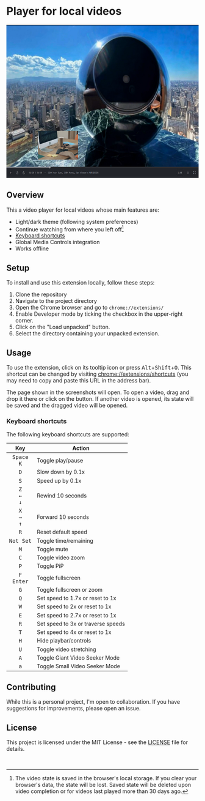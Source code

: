 # Player for local videos

<img height="400" src="https://github.com/AbdulDevHub/Local-Video-Player/blob/main/Extension%20Screenshot.png?raw=true">

## Overview

This a video player for local videos whose main features are:

* Light/dark theme (following system preferences)
* Continue watching from where you left off[^1]
* [Keyboard shortcuts](#keyboard-shortcuts)
* Global Media Controls integration
* Works offline

[^1]: The video state is saved in the browser's local storage. If you clear your browser's data, the state will be lost. Saved state will be deleted upon video completion or for videos last played more than 30 days ago.

## Setup

To install and use this extension locally, follow these steps:

1. Clone the repository
2. Navigate to the project directory
3. Open the Chrome browser and go to `chrome://extensions/`
4. Enable Developer mode by ticking the checkbox in the upper-right corner.
5. Click on the "Load unpacked" button.
6. Select the directory containing your unpacked extension.

## Usage

To use the extension, click on its tooltip icon or press <kbd>Alt</kbd>+<kbd>Shift</kbd>+<kbd>O</kbd>.
This shortcut can be changed by visiting <chrome://extensions/shortcuts> (you may need to copy and paste this URL in the address bar).

The page shown in the screenshots will open.
To open a video, drag and drop it there or click on the button.
If another video is opened, its state will be saved and the dragged video will be opened.

### Keyboard shortcuts

The following keyboard shortcuts are supported:

|                          Key                           | Action                             |
| :----------------------------------------------------: | ---------------------------------- |
|            <kbd>Space</kbd><br><kbd>K</kbd>            | Toggle play/pause                  |
|                      <kbd>D</kbd>                      | Slow down by 0.1x                  |
|                      <kbd>S</kbd>                      | Speed up by 0.1x                   |
| <kbd>Z</kbd><br><kbd>&larr;</kbd><br><kbd>&darr;</kbd> | Rewind 10 seconds                  |
| <kbd>X</kbd><br><kbd>&rarr;</kbd><br><kbd>&uarr;</kbd> | Forward 10 seconds                 |
|                      <kbd>R</kbd>                      | Reset default speed                |
|                   <kbd>Not Set</kbd>                   | Toggle time/remaining              |
|                      <kbd>M</kbd>                      | Toggle mute                        |
|                      <kbd>C</kbd>                      | Toggle video zoom                  |
|                      <kbd>P</kbd>                      | Toggle PiP                         |
|            <kbd>F</kbd><br><kbd>Enter</kbd>            | Toggle fullscreen                  |
|                      <kbd>G</kbd>                      | Toggle fullscreen or zoom          |
|                      <kbd>Q</kbd>                      | Set speed to 1.7x or reset to 1x   |
|                      <kbd>W</kbd>                      | Set speed to 2x or reset to 1x     |
|                      <kbd>E</kbd>                      | Set speed to 2.7x or reset to 1x   |
|                      <kbd>R</kbd>                      | Set speed to 3x or traverse speeds |
|                      <kbd>T</kbd>                      | Set speed to 4x or reset to 1x     |
|                      <kbd>H</kbd>                      | Hide playbar/controls              |
|                      <kbd>U</kbd>                      | Toggle video stretching            |
|                      <kbd>A</kbd>                      | Toggle Giant Video Seeker Mode     |
|                      <kbd>a</kbd>                      | Toggle Small Video Seeker Mode     |

## Contributing

While this is a personal project, I'm open to collaboration. If you have suggestions for improvements, please open an issue.

## License

This project is licensed under the MIT License - see the [LICENSE](LICENSE) file for details.

<br>
